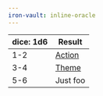 ```yaml
---
iron-vault: inline-oracle
---
```

| dice: 1d6 | Result                                           |
| --------- | ------------------------------------------------ |
| 1-2       | [Action](oracle_rollable:starforged/core/action) |
| 3-4       | [Theme](oracle_rollable:starforged/core/theme)   |
| 5-6       | Just foo                                         |
